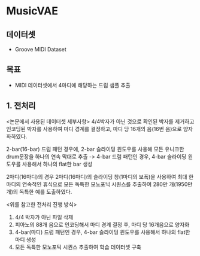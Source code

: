# MusicVAE

## 데이터셋
- Groove MIDI Dataset

## 목표
- MIDI 데이터셋에서 4마디에 해당하는 드럼 샘플 추출

## 1. 전처리
<논문에서 사용된 데이터셋 세부사항>
4/4박자가 아닌 것으로 확인된 박자를 제거하고 
인코딩된 박자를 사용하여 마디 경계를 결정하고, 
마디 당 16개의 음(16번 음)으로 양자화하였다.

2-bar(16-bar) 드럼 패턴 경우에, 2-bar 슬라이딩 윈도우를 사용해 모든
유니크한 drum문장을 하나의 연속 막대로 추출
-> 4-bar 드럼 패턴인 경우, 4-bar 슬라이딩 윈도우를 사용해서 하나의 flat한 bar 생성


2마디(16마디)의 경우 2마디(16마디)의  슬라이딩 창(1마디의 보폭)을 
사용하여 최대 한 마디의 연속적인 휴식으로 모든 독특한 모노포닉 시퀀스를 추출하여 
280만 개(1950만 개)의 독특한 예를 도출하였다.

<위를 참고한 전처리 진행 방식>
1. 4/4 박자가 아닌 파일 삭제
2. 피아노의 88개 음으로 인코딩해서 마디 경계 결정 후, 마디 당 16개음으로 양자화
3. 4-bar(마디) 드럼 패턴인 경우, 4-bar 슬라이딩 윈도우를 사용해서 하나의 flat한 마디 생성
4. 모든 독특한 모노포틱 시퀀스 추출하여 학습 데이터셋 구축
